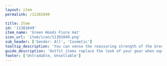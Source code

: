 ```yaml
---
layout: item
permalink: /11301049

title: Item
id: '11301049'
item_name: 'Green Hoods Fiore Hat'
icon_url: 'item/icon/11301049.png'
sub_header: ['Gender: All', 'Cosmetic']
tooltip_description: 'You can sense the reassuring strength of the Green Hoods in this hat.'
guide_description: 'Outfit items replace the look of your gear when equipped.'
footer: ['Untradable, Unsellable']
---
```

